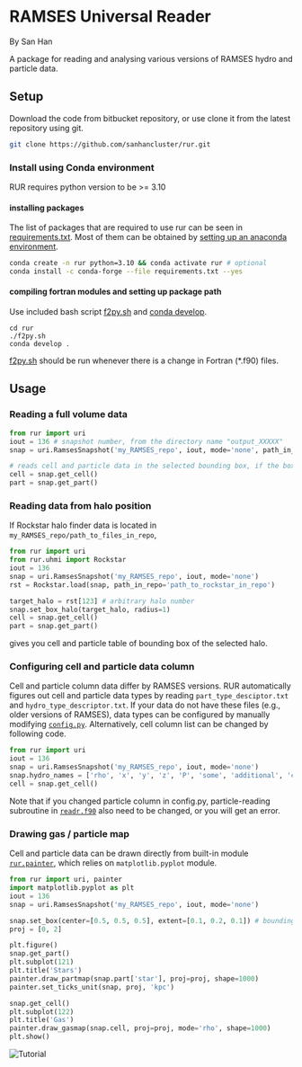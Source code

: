 [1]: https://docs.anaconda.com/anaconda/install/
[2]: https://docs.conda.io/projects/conda-build/en/latest/resources/commands/conda-develop.html

RAMSES Universal Reader
=============================

By San Han

A package for reading and analysing various versions of RAMSES hydro and particle data.

Setup
-----------------------------

Download the code from bitbucket repository, or use clone it from the latest repository using git.
```bash
git clone https://github.com/sanhancluster/rur.git
```
### Install using Conda environment
RUR requires python version to be >= 3.10
#### installing packages
The list of packages that are required to use rur can be seen in [requirements.txt](requirements.txt). Most of them can be obtained by [setting up an anaconda environment][1].
```bash
conda create -n rur python=3.10 && conda activate rur # optional
conda install -c conda-forge --file requirements.txt --yes
```
#### compiling fortran modules and setting up package path
Use included bash script [f2py.sh](f2py.sh) and [conda develop][2].
```
cd rur
./f2py.sh
conda develop .
```
[f2py.sh](f2py.sh) should be run whenever there is a change in Fortran (*.f90) files.

Usage
-----------------------------

### Reading a full volume data
```python
from rur import uri
iout = 136 # snapshot number, from the directory name "output_XXXXX"
snap = uri.RamsesSnapshot('my_RAMSES_repo', iout, mode='none', path_in_repo='')

# reads cell and particle data in the selected bounding box, if the box is not specified, loads the whole volume.
cell = snap.get_cell()
part = snap.get_part()
```

### Reading data from halo position

If Rockstar halo finder data is located in `my_RAMSES_repo/path_to_files_in_repo`,
```python
from rur import uri
from rur.uhmi import Rockstar
iout = 136
snap = uri.RamsesSnapshot('my_RAMSES_repo', iout, mode='none')
rst = Rockstar.load(snap, path_in_repo='path_to_rockstar_in_repo')

target_halo = rst[123] # arbitrary halo number
snap.set_box_halo(target_halo, radius=1)
cell = snap.get_cell()
part = snap.get_part()
```
gives you cell and particle table of bounding box of the selected halo.

### Configuring cell and particle data column
Cell and particle column data differ by RAMSES versions.
RUR automatically figures out cell and particle data types by reading ```part_type_desciptor.txt``` and ```hydro_type_descriptor.txt```.
If your data do not have these files (e.g., older versions of RAMSES), data types can be configured by manually modifying [`config.py`](rur/config.py). Alternatively, cell column list can be changed by following code.
```python
from rur import uri
iout = 136
snap = uri.RamsesSnapshot('my_RAMSES_repo', iout, mode='none')
snap.hydro_names = ['rho', 'x', 'y', 'z', 'P', 'some', 'additional', 'columns']
cell = snap.get_cell()
```
Note that if you changed particle column in config.py, particle-reading subroutine in [`readr.f90`](rur/readr.f90) 
also need to be changed, or you will get an error.

### Drawing gas / particle map

Cell and particle data can be drawn directly from built-in module [`rur.painter`](rur/painter.py), which relies on 
`matplotlib.pyplot` module.
```python
from rur import uri, painter
import matplotlib.pyplot as plt
iout = 136
snap = uri.RamsesSnapshot('my_RAMSES_repo', iout, mode='none')

snap.set_box(center=[0.5, 0.5, 0.5], extent=[0.1, 0.2, 0.1]) # bounding box of the region to draw
proj = [0, 2]

plt.figure()
snap.get_part()
plt.subplot(121)
plt.title('Stars')
painter.draw_partmap(snap.part['star'], proj=proj, shape=1000)
painter.set_ticks_unit(snap, proj, 'kpc')

snap.get_cell()
plt.subplot(122)
plt.title('Gas')
painter.draw_gasmap(snap.cell, proj=proj, mode='rho', shape=1000)
plt.show()
```
![Tutorial](rur_tutorial.png)
